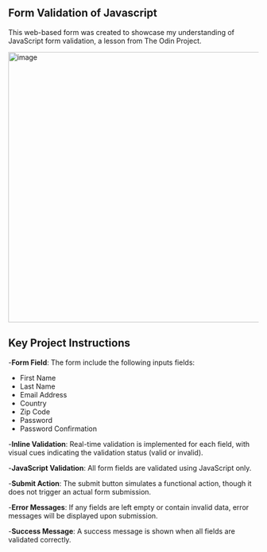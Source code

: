## Form Validation of Javascript

This web-based form was created to showcase my understanding of JavaScript form validation, a lesson from The Odin Project.

<img width="543" alt="image" src="https://github.com/user-attachments/assets/d445edd9-880a-403c-b254-239fea1e53d6">

## Key Project Instructions

-**Form Field**: The form include the following inputs fields:
  - First Name
  - Last Name
  - Email Address
  - Country
  - Zip Code
  - Password
  - Password Confirmation

-**Inline Validation**: Real-time validation is implemented for each field, with visual cues indicating the validation status (valid or invalid).

-**JavaScript Validation**: All form fields are validated using JavaScript only.

-**Submit Action**: The submit button simulates a functional action, though it does not trigger an actual form submission.

-**Error Messages**: If any fields are left empty or contain invalid data, error messages will be displayed upon submission.

-**Success Message**: A success message is shown when all fields are validated correctly.
